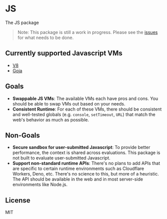 # JS

The JS package

> Note: This package is still a work in progress. Please see the [issues](https://github.com/livebud/js/issues) for what needs to be done.

## Currently supported Javascript VMs

- [V8](https://github.com/rogchap/v8go)
- [Goja](https://github.com/dop251/goja)

## Goals

- **Swappable JS VMs**: The available VMs each have pros and cons. You should be able to swap VMs out based on your needs.
- **Consistent Runtime**: For each of these VMs, there should be consistent and well-tested globals (e.g. `console`, `setTimeout`, `URL`) that match the web's behavior as much as possible.

## Non-Goals

- **Secure sandbox for user-submitted Javascript**: To provide better performance, the context is shared across evaluations. This package is not built to evaluate user-submitted Javascript.
- **Support non-standard runtime APIs**: There's no plans to add APIs that are specific to certain runtime environments such as Cloudflare Workers, Deno, etc. There's no science to this, but more of a heuristic. The API should be available in the web and in most server-side environments like Node.js.

## License

MIT
